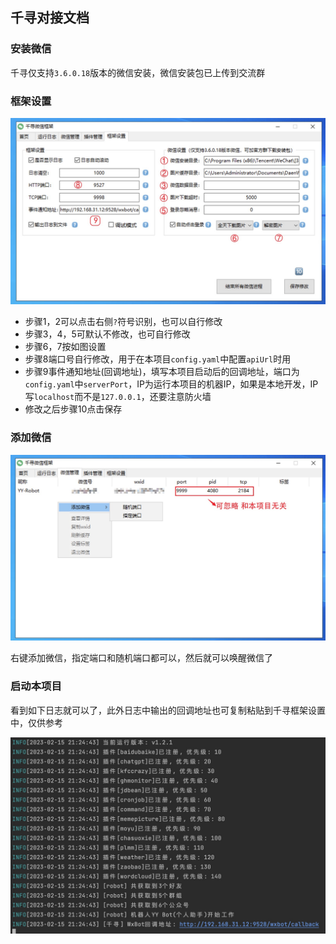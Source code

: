 ## 千寻对接文档

### 安装微信

千寻仅支持`3.6.0.18`版本的微信安装，微信安装包已上传到交流群

### 框架设置

![img](qianxun_doc1.jpg)

* 步骤1，2可以点击右侧`?`符号识别，也可以自行修改
* 步骤3，4，5可默认不修改，也可自行修改
* 步骤6，7按如图设置
* 步骤8端口号自行修改，用于在本项目`config.yaml`中配置`apiUrl`时用
* 步骤9事件通知地址(回调地址)，填写本项目启动后的回调地址，端口为`config.yaml`中`serverPort`，IP为运行本项目的机器IP，如果是本地开发，IP写`localhost`而不是`127.0.0.1`，还要注意防火墙
* 修改之后步骤10点击保存

### 添加微信

![img](qianxun_doc2.jpg)

右键添加微信，指定端口和随机端口都可以，然后就可以唤醒微信了

### 启动本项目

看到如下日志就可以了，此外日志中输出的回调地址也可复制粘贴到千寻框架设置中，仅供参考

![img](qianxun_doc3.jpg)
